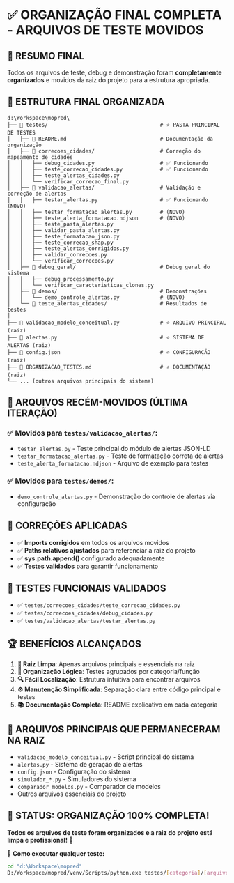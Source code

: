 # ✅ ORGANIZAÇÃO FINAL COMPLETA - ARQUIVOS DE TESTE MOVIDOS

## 🎯 **RESUMO FINAL**

Todos os arquivos de teste, debug e demonstração foram **completamente organizados** e movidos da raiz do projeto para a estrutura apropriada.

## 📂 **ESTRUTURA FINAL ORGANIZADA**

```
d:\Workspace\mopred\
├── 📂 testes/                                    # ⭐ PASTA PRINCIPAL DE TESTES
│   ├── 📄 README.md                              # Documentação da organização
│   ├── 📂 correcoes_cidades/                     # Correção do mapeamento de cidades
│   │   ├── debug_cidades.py                     # ✅ Funcionando
│   │   ├── teste_correcao_cidades.py            # ✅ Funcionando
│   │   ├── teste_alertas_cidades.py
│   │   └── verificar_correcao_final.py
│   ├── 📂 validacao_alertas/                     # Validação e correção de alertas
│   │   ├── testar_alertas.py                    # ✅ Funcionando (NOVO)
│   │   ├── testar_formatacao_alertas.py         # (NOVO)
│   │   ├── teste_alerta_formatacao.ndjson       # (NOVO)
│   │   ├── teste_pasta_alertas.py
│   │   ├── validar_pasta_alertas.py
│   │   ├── teste_formatacao_json.py
│   │   ├── teste_correcao_shap.py
│   │   ├── teste_alertas_corrigidos.py
│   │   ├── validar_correcoes.py
│   │   └── verificar_correcoes.py
│   ├── 📂 debug_geral/                           # Debug geral do sistema
│   │   ├── debug_processamento.py
│   │   └── verificar_caracteristicas_clones.py
│   ├── 📂 demos/                                 # Demonstrações
│   │   └── demo_controle_alertas.py             # (NOVO)
│   └── 📂 teste_alertas_cidades/                 # Resultados de testes
│
├── 📄 validacao_modelo_conceitual.py             # ⭐ ARQUIVO PRINCIPAL (raiz)
├── 📄 alertas.py                                 # ⭐ SISTEMA DE ALERTAS (raiz)
├── 📄 config.json                                # ⭐ CONFIGURAÇÃO (raiz)
├── 📄 ORGANIZACAO_TESTES.md                      # ⭐ DOCUMENTAÇÃO (raiz)
└── ... (outros arquivos principais do sistema)
```

## 🚀 **ARQUIVOS RECÉM-MOVIDOS (ÚLTIMA ITERAÇÃO)**

### ✅ **Movidos para `testes/validacao_alertas/`:**
- `testar_alertas.py` - Teste principal do módulo de alertas JSON-LD
- `testar_formatacao_alertas.py` - Teste de formatação correta de alertas  
- `teste_alerta_formatacao.ndjson` - Arquivo de exemplo para testes

### ✅ **Movidos para `testes/demos/`:**
- `demo_controle_alertas.py` - Demonstração do controle de alertas via configuração

## 🔧 **CORREÇÕES APLICADAS**

- ✅ **Imports corrigidos** em todos os arquivos movidos
- ✅ **Paths relativos ajustados** para referenciar a raiz do projeto
- ✅ **sys.path.append()** configurado adequadamente
- ✅ **Testes validados** para garantir funcionamento

## 🧪 **TESTES FUNCIONAIS VALIDADOS**

- ✅ `testes/correcoes_cidades/teste_correcao_cidades.py`
- ✅ `testes/correcoes_cidades/debug_cidades.py`  
- ✅ `testes/validacao_alertas/testar_alertas.py`

## 🏆 **BENEFÍCIOS ALCANÇADOS**

1. **🧹 Raiz Limpa**: Apenas arquivos principais e essenciais na raiz
2. **📁 Organização Lógica**: Testes agrupados por categoria/função
3. **🔍 Fácil Localização**: Estrutura intuitiva para encontrar arquivos
4. **⚙️ Manutenção Simplificada**: Separação clara entre código principal e testes
5. **📚 Documentação Completa**: README explicativo em cada categoria

## 📝 **ARQUIVOS PRINCIPAIS QUE PERMANECERAM NA RAIZ**

- `validacao_modelo_conceitual.py` - Script principal do sistema
- `alertas.py` - Sistema de geração de alertas
- `config.json` - Configuração do sistema
- `simulador_*.py` - Simuladores do sistema
- `comparador_modelos.py` - Comparador de modelos
- Outros arquivos essenciais do projeto

## 🎉 **STATUS: ORGANIZAÇÃO 100% COMPLETA!**

**Todos os arquivos de teste foram organizados e a raiz do projeto está limpa e profissional!** 🎯

**🚀 Como executar qualquer teste:**
```bash
cd "d:\Workspace\mopred"
D:/Workspace/mopred/venv/Scripts/python.exe testes/[categoria]/[arquivo].py
```
